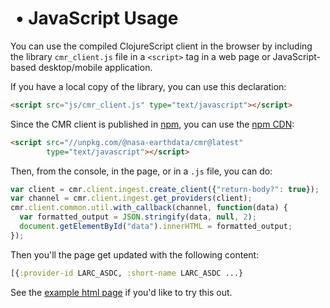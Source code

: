 #  • JavaScript Usage

You can use the compiled ClojureScript client in the browser by including the
library `cmr_client.js` file in a `<script>` tag in a web page or JavaScript-
based desktop/mobile application.

If you have a local copy of the library, you can use this declaration:

```html
<script src="js/cmr_client.js" type="text/javascript"></script>
```

Since the CMR client is published in [npm][npm], you can use the
[npm CDN][npm-cdn]:

```html
<script src="//unpkg.com/@nasa-earthdata/cmr@latest"
        type="text/javascript"></script>
```

Then, from the console, in the page, or in a `.js` file, you can do:

```js
var client = cmr.client.ingest.create_client({"return-body?": true});
var channel = cmr.client.ingest.get_providers(client);
cmr.client.common.util.with_callback(channel, function(data) {
  var formatted_output = JSON.stringify(data, null, 2);
  document.getElementById("data").innerHTML = formatted_output;
});
```
Then you'll the page get updated with the following content:
```clj
[{:provider-id LARC_ASDC, :short-name LARC_ASDC ...}
```

See the [example html page][example-html-page] if you'd like to try this out.


<!-- Named page links below: /-->

[npm]: https://www.npmjs.com/package/@nasa-earthdata/cmr
[npm-cdn]: https://unpkg.com/
[example-html-page]: https://cmr-exchange.github.io/cmr-client/cdn.html
